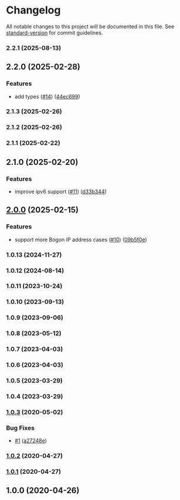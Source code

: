 # Changelog

All notable changes to this project will be documented in this file. See [standard-version](https://github.com/conventional-changelog/standard-version) for commit guidelines.

### 2.2.1 (2025-08-13)

## 2.2.0 (2025-02-28)


### Features

* add types ([#14](https://github.com/Kikobeats/is-local-address/issues/14)) ([44ec699](https://github.com/Kikobeats/is-local-address/commit/44ec699561476265ff478333d98fd39a5f9a8728))

### 2.1.3 (2025-02-26)

### 2.1.2 (2025-02-26)

### 2.1.1 (2025-02-22)

## 2.1.0 (2025-02-20)


### Features

* improve ipv6 support ([#11](https://github.com/Kikobeats/is-local-address/issues/11)) ([d33b344](https://github.com/Kikobeats/is-local-address/commit/d33b344975d3eef0401b6c288c34b12e81b12642))

## [2.0.0](https://github.com/Kikobeats/is-local-address/compare/v1.0.13...v2.0.0) (2025-02-15)


### Features

* support more Bogon IP address cases ([#10](https://github.com/Kikobeats/is-local-address/issues/10)) ([09b5f0e](https://github.com/Kikobeats/is-local-address/commit/09b5f0e28c2e94b3a03b1923d0bfe11076079a36))

### 1.0.13 (2024-11-27)

### 1.0.12 (2024-08-14)

### 1.0.11 (2023-10-24)

### 1.0.10 (2023-09-13)

### 1.0.9 (2023-09-06)

### 1.0.8 (2023-05-12)

### 1.0.7 (2023-04-03)

### 1.0.6 (2023-04-03)

### 1.0.5 (2023-03-29)

### 1.0.4 (2023-03-29)

### [1.0.3](https://github.com/Kikobeats/is-local-address/compare/v1.0.2...v1.0.3) (2020-05-02)


### Bug Fixes

* [#1](https://github.com/Kikobeats/is-local-address/issues/1) ([a27248e](https://github.com/Kikobeats/is-local-address/commit/a27248e7b93c951612559f6f9ac469a72e32edb4))

### [1.0.2](https://github.com/Kikobeats/is-local-address/compare/v1.0.1...v1.0.2) (2020-04-27)

### [1.0.1](https://github.com/Kikobeats/is-local-address/compare/v1.0.0...v1.0.1) (2020-04-27)

## 1.0.0 (2020-04-26)
